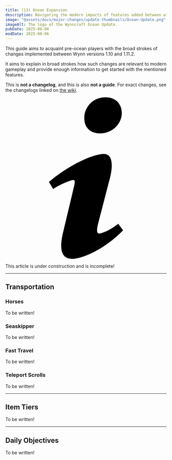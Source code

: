 ```yaml
---
title: (13) Ocean Expansion
description: Navigating the modern impacts of features added between w1.10 (F13) and w1.11.2 (S14). Intended to rapidly acquaint returning players with the relevant details of past changes.
image: "@assets/docs/major-changes/update-thumbnails/Ocean-Update.png"
imageAlt: The logo of the Wynncraft Ocean Update.
pubDate: 2025-08-06
modDate: 2025-08-06
---
```


This guide aims to acquaint pre-ocean players with the broad strokes of changes implemented between Wynn versions 1.10 and 1.11.2.

It aims to explain in broad strokes how such changes are relevant to modern gameplay and provide enough information to get started with the mentioned features.

This is **not a changelog**, and this is also **not a guide**. For exact changes, see the changelogs linked on [the wiki](https://wynncraft.wiki.gg/wiki/Version_history).

<div class="flex items-center glass text-white text-sm font-bold px-4 py-1" role="alert">
  <svg class="fill-current w-4 h-4 mr-2" xmlns="http://www.w3.org/2000/svg" viewBox="0 0 20 20"><path d="M12.432 0c1.34 0 2.01.912 2.01 1.957 0 1.305-1.164 2.512-2.679 2.512-1.269 0-2.009-.75-1.974-1.99C9.789 1.436 10.67 0 12.432 0zM8.309 20c-1.058 0-1.833-.652-1.093-3.524l1.214-5.092c.211-.814.246-1.141 0-1.141-.317 0-1.689.562-2.502 1.117l-.528-.88c2.572-2.186 5.531-3.467 6.801-3.467 1.057 0 1.233 1.273.705 3.23l-1.391 5.352c-.246.945-.141 1.271.106 1.271.317 0 1.357-.392 2.379-1.207l.6.814C12.098 19.02 9.365 20 8.309 20z"/></svg>
  <p>This article is under construction and is incomplete!</p>
</div>

---

## Transportation
### Horses
<p class="glass">To be written!</p>

### Seaskipper
<p class="glass">To be written!</p>

### Fast Travel
<p class="glass">To be written!</p>

### Teleport Scrolls
<p class="glass">To be written!</p>

---

## Item Tiers
<p class="glass">To be written!</p>

---

## Daily Objectives
<p class="glass">To be written!</p>